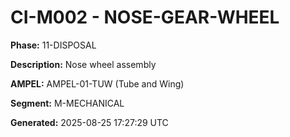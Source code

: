 # CI-M002 - NOSE-GEAR-WHEEL

**Phase:** 11-DISPOSAL

**Description:** Nose wheel assembly

**AMPEL:** AMPEL-01-TUW (Tube and Wing)

**Segment:** M-MECHANICAL

**Generated:** 2025-08-25 17:27:29 UTC
